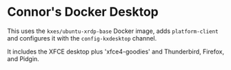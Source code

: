 # Connor's Docker Desktop

This uses the `kxes/ubuntu-xrdp-base` Docker image, adds `platform-client` and configures it with the `config-kxdesktop` channel.

It includes the XFCE desktop plus 'xfce4-goodies' and Thunderbird, Firefox, and Pidgin.

